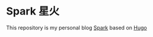 # Spark 星火

This repository is my personal blog [Spark](https://www.surplusval.top/) based on [Hugo](https://gohugo.io/)
